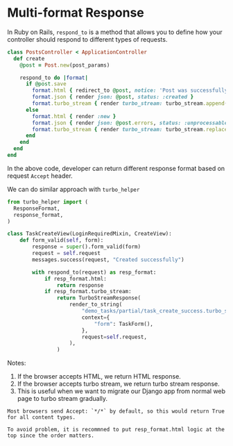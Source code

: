 # Multi-format Response

In Ruby on Rails, `respond_to` is a method that allows you to define how your controller should respond to different types of requests.

```ruby
class PostsController < ApplicationController
  def create
    @post = Post.new(post_params)

    respond_to do |format|
      if @post.save
        format.html { redirect_to @post, notice: 'Post was successfully created.' }
        format.json { render json: @post, status: :created }
        format.turbo_stream { render turbo_stream: turbo_stream.append(@post) }
      else
        format.html { render :new }
        format.json { render json: @post.errors, status: :unprocessable_entity }
        format.turbo_stream { render turbo_stream: turbo_stream.replace('new_post', partial: 'posts/form', locals: { post: @post }) }
      end
    end
  end
end
```

In the above code, developer can return different response format based on request `Accept` header.

We can do similar approach with `turbo_helper`

```python
from turbo_helper import (
  ResponseFormat,
  response_format,
)

class TaskCreateView(LoginRequiredMixin, CreateView):
    def form_valid(self, form):
        response = super().form_valid(form)
        request = self.request
        messages.success(request, "Created successfully")

        with respond_to(request) as resp_format:
            if resp_format.html:
                return response
            if resp_format.turbo_stream:
                return TurboStreamResponse(
                    render_to_string(
                        "demo_tasks/partial/task_create_success.turbo_stream.html",
                        context={
                            "form": TaskForm(),
                        },
                        request=self.request,
                    ),
                )
```

Notes:

1. If the browser accepts HTML, we return HTML response.
2. If the browser accepts turbo stream, we return turbo stream response.
3. This is useful when we want to migrate our Django app from normal web page to turbo stream gradually.

```{note}
Most browsers send Accept: `*/*` by default, so this would return True for all content types.

To avoid problem, it is recommned to put resp_format.html logic at the top since the order matters.
```
